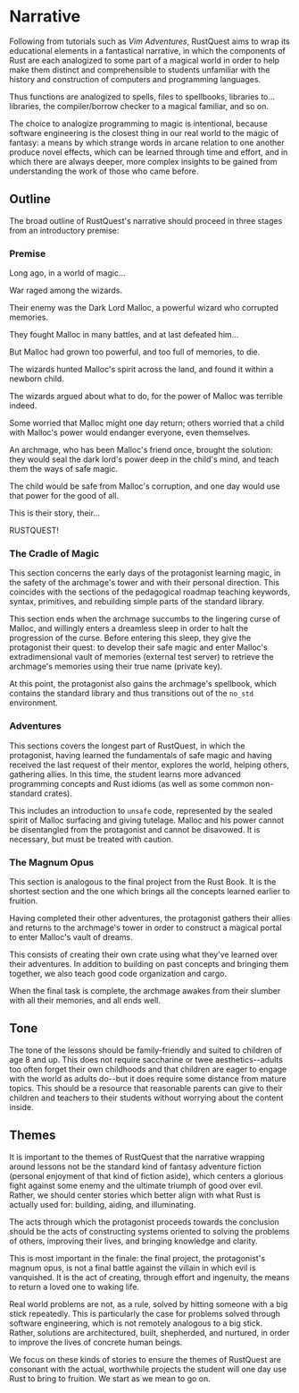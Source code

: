 # Narrative

Following from tutorials such as *Vim Adventures*, RustQuest aims to wrap its educational elements in a fantastical narrative, in which the components of Rust are each analogized to some part of a magical world in order to help make them distinct and comprehensible to students unfamiliar with the history and construction of computers and programming languages.

Thus functions are analogized to spells, files to spellbooks, libraries to... libraries, the compiler/borrow checker to a magical familiar, and so on. 

The choice to analogize programming to magic is intentional, because software engineering is the closest thing in our real world to the magic of fantasy: a means by which strange words in arcane relation to one another produce novel effects, which can be learned through time and effort, and in which there are always deeper, more complex insights to be gained from understanding the work of those who came before.

## Outline

The broad outline of RustQuest's narrative should proceed in three stages from an introductory premise:

### Premise

Long ago, in a world of magic...

War raged among the wizards.

Their enemy was the Dark Lord Malloc, a powerful wizard who corrupted memories.

They fought Malloc in many battles, and at last defeated him...

But Malloc had grown too powerful, and too full of memories, to die.

The wizards hunted Malloc's spirit across the land, and found it within a newborn child.

The wizards argued about what to do, for the power of Malloc was terrible indeed. 

Some worried that Malloc might one day return; others worried that a child with Malloc's power would endanger everyone, even themselves.

An archmage, who has been Malloc's friend once, brought the solution: they would seal the dark lord's power deep in the child's mind, and teach them the ways of safe magic.

The child would be safe from Malloc's corruption, and one day would use that power for the good of all.

This is their story, their...

RUSTQUEST!

### The Cradle of Magic

This section concerns the early days of the protagonist learning magic, in the safety of the archmage's tower and with their personal direction. This coincides with the sections of the pedagogical roadmap teaching keywords, syntax, primitives, and rebuilding simple parts of the standard library.

This section ends when the archmage succumbs to the lingering curse of Malloc, and willingly enters a dreamless sleep in order to halt the progression of the curse. Before entering this sleep, they give the protagonist their quest: to develop their safe magic and enter Malloc's extradimensional vault of memories (external test server) to retrieve the archmage's memories using their true name (private key). 

At this point, the protagonist also gains the archmage's spellbook, which contains the standard library and thus transitions out of the `no_std` environment.

### Adventures

This sections covers the longest part of RustQuest, in which the protagonist, having learned the fundamentals of safe magic and having received the last request of their mentor, explores the world, helping others, gathering allies. In this time, the student learns more advanced programming concepts and Rust idioms (as well as some common non-standard crates).

This includes an introduction to `unsafe` code, represented by the sealed spirit of Malloc surfacing and giving tutelage. Malloc and his power cannot be disentangled from the protagonist and cannot be disavowed. It is necessary, but must be treated with caution.

### The Magnum Opus

This section is analogous to the final project from the Rust Book. It is the shortest section and the one which brings all the concepts learned earlier to fruition.

Having completed their other adventures, the protagonist gathers their allies and returns to the archmage's tower in order to construct a magical portal to enter Malloc's vault of dreams. 

This consists of creating their own crate using what they've learned over their adventures. In addition to building on past concepts and bringing them together, we also teach good code organization and cargo. 

When the final task is complete, the archmage awakes from their slumber with all their memories, and all ends well.

## Tone

The tone of the lessons should be family-friendly and suited to children of age 8 and up. This does not require saccharine or twee aesthetics--adults too often forget their own childhoods and that children are eager to engage with the world as adults do--but it does require some distance from mature topics. This should be a resource that reasonable parents can give to their children and teachers to their students without worrying about the content inside.

## Themes

It is important to the themes of RustQuest that the narrative wrapping around lessons not be the standard kind of fantasy adventure fiction (personal enjoyment of that kind of fiction aside), which centers a glorious fight against some enemy and the ultimate triumph of good over evil. Rather, we should center stories which better align with what Rust is actually used for: building, aiding, and illuminating. 

The acts through which the protagonist proceeds towards the conclusion should be the acts of constructing systems oriented to solving the problems of others, improving their lives, and bringing knowledge and clarity.

This is most important in the finale: the final project, the protagonist's magnum opus, is not a final battle against the villain in which evil is vanquished. It is the act of creating, through effort and ingenuity, the means to return a loved one to waking life. 

Real world problems are not, as a rule, solved by hitting someone with a big stick repeatedly. This is particularly the case for problems solved through software engineering, which is not remotely analogous to a big stick. Rather, solutions are architectured, built, shepherded, and nurtured, in order to improve the lives of concrete human beings.

We focus on these kinds of stories to ensure the themes of RustQuest are consonant with the actual, worthwhile projects the student will one day use Rust to bring to fruition. We start as we mean to go on.

